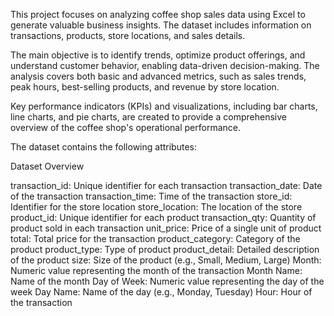 This project focuses on analyzing coffee shop sales data using Excel to generate valuable business insights. The dataset includes information on transactions, products, store locations, and sales details.

The main objective is to identify trends, optimize product offerings, and understand customer behavior, enabling data-driven decision-making. The analysis covers both basic and advanced metrics, such as sales trends, peak hours, best-selling products, and revenue by store location.

Key performance indicators (KPIs) and visualizations, including bar charts, line charts, and pie charts, are created to provide a comprehensive overview of the coffee shop's operational performance.

The dataset contains the following attributes:




 Dataset Overview

 
 transaction_id: Unique identifier for each transaction
 transaction_date: Date of the transaction
 transaction_time: Time of the transaction
 store_id: Identifier for the store location
 store_location: The location of the store
 product_id: Unique identifier for each product
 transaction_qty: Quantity of product sold in each
 transaction
 unit_price: Price of a single unit of product
 total: Total price for the transaction
 product_category: Category of the product
 product_type: Type of product
 product_detail: Detailed description of the product
 size: Size of the product (e.g., Small, Medium, Large)
 Month: Numeric value representing the month of the
 transaction
 Month Name: Name of the month
 Day of Week: Numeric value representing the day of the
 week
 Day Name: Name of the day (e.g., Monday, Tuesday)
 Hour: Hour of the transaction

